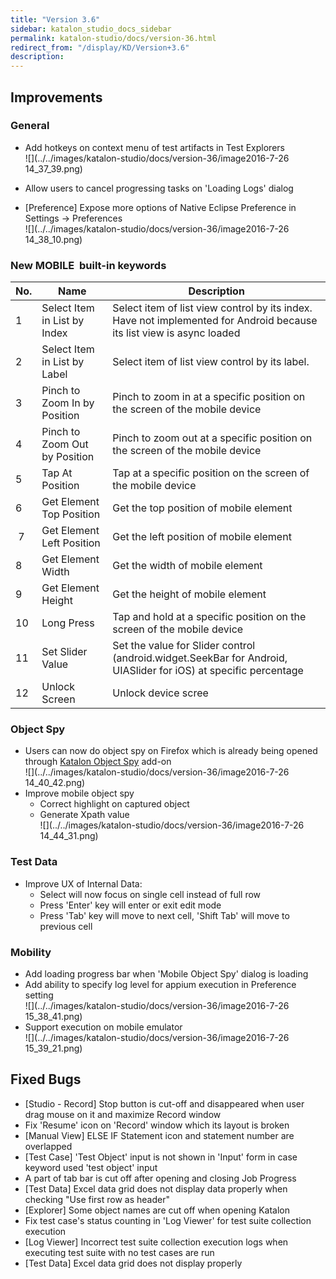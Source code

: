 ```yaml
---
title: "Version 3.6" 
sidebar: katalon_studio_docs_sidebar
permalink: katalon-studio/docs/version-36.html 
redirect_from: "/display/KD/Version+3.6" 
description: 
---
```

Improvements
------------

### General

*   Add hotkeys on context menu of test artifacts in Test Explorers  
    ![](../../images/katalon-studio/docs/version-36/image2016-7-26 14_37_39.png)  
      
    
*   Allow users to cancel progressing tasks on 'Loading Logs' dialog
*   \[Preference\] Expose more options of Native Eclipse Preference in Settings -> Preferences  
    ![](../../images/katalon-studio/docs/version-36/image2016-7-26 14_38_10.png)

### New MOBILE  built-in keywords

| No. | Name | Description |
| --- | --- | --- |
| 1 | Select Item in List by Index | Select item of list view control by its index. Have not implemented for Android because its list view is async loaded |
| 2 | Select Item in List by Label | Select item of list view control by its label. |
| 3 | Pinch to Zoom In by Position | Pinch to zoom in at a specific position on the screen of the mobile device |
| 4 | Pinch to Zoom Out by Position | Pinch to zoom out at a specific position on the screen of the mobile device |
| 5 | Tap At Position | Tap at a specific position on the screen of the mobile device |
| 6 | Get Element Top Position | Get the top position of mobile element |
|  7 | Get Element Left Position | Get the left position of mobile element |
| 8  | Get Element Width | Get the width of mobile element |
| 9 | Get Element Height | Get the height of mobile element |
| 10 | Long Press | Tap and hold at a specific position on the screen of the mobile device |
| 11 | Set Slider Value | Set the value for Slider control (android.widget.SeekBar for Android, UIASlider for iOS) at specific percentage |
| 12 | Unlock Screen | Unlock device scree |

### Object Spy

*   Users can now do object spy on Firefox which is already being opened through [Katalon Object Spy](https://addons.mozilla.org/en-US/firefox/addon/katalon-object-spy/?src=api) add-on  
    ![](../../images/katalon-studio/docs/version-36/image2016-7-26 14_40_42.png)
*   Improve mobile object spy
    *   Correct highlight on captured object
    *   Generate Xpath value  
        ![](../../images/katalon-studio/docs/version-36/image2016-7-26 14_44_31.png)

### Test Data

*   Improve UX of Internal Data:  
    *   Select will now focus on single cell instead of full row
    *   Press 'Enter' key will enter or exit edit mode
    *   Press 'Tab' key will move to next cell, 'Shift Tab' will move to previous cell

### Mobility

*   Add loading progress bar when 'Mobile Object Spy' dialog is loading
*   Add ability to specify log level for appium execution in Preference setting  
    ![](../../images/katalon-studio/docs/version-36/image2016-7-26 15_38_41.png)
*   Support execution on mobile emulator  
    ![](../../images/katalon-studio/docs/version-36/image2016-7-26 15_39_21.png)

Fixed Bugs
----------

*   \[Studio - Record\] Stop button is cut-off and disappeared when user drag mouse on it and maximize Record window
*   Fix 'Resume' icon on 'Record' window which its layout is broken
*   \[Manual View\] ELSE IF Statement icon and statement number are overlapped
*   \[Test Case\] 'Test Object' input is not shown in 'Input' form in case keyword used 'test object' input
*   A part of tab bar is cut off after opening and closing Job Progress
*   \[Test Data\] Excel data grid does not display data properly when checking "Use first row as header"
*   \[Explorer\] Some object names are cut off when opening Katalon
*   Fix test case's status counting in 'Log Viewer' for test suite collection execution
*   \[Log Viewer\] Incorrect test suite collection execution logs when executing test suite with no test cases are run
*   \[Test Data\] Excel data grid does not display properly